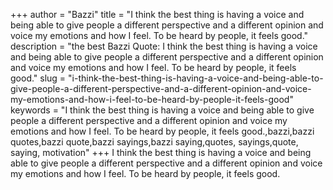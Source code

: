 +++
author = "Bazzi"
title = "I think the best thing is having a voice and being able to give people a different perspective and a different opinion and voice my emotions and how I feel. To be heard by people, it feels good."
description = "the best Bazzi Quote: I think the best thing is having a voice and being able to give people a different perspective and a different opinion and voice my emotions and how I feel. To be heard by people, it feels good."
slug = "i-think-the-best-thing-is-having-a-voice-and-being-able-to-give-people-a-different-perspective-and-a-different-opinion-and-voice-my-emotions-and-how-i-feel-to-be-heard-by-people-it-feels-good"
keywords = "I think the best thing is having a voice and being able to give people a different perspective and a different opinion and voice my emotions and how I feel. To be heard by people, it feels good.,bazzi,bazzi quotes,bazzi quote,bazzi sayings,bazzi saying,quotes, sayings,quote, saying, motivation"
+++
I think the best thing is having a voice and being able to give people a different perspective and a different opinion and voice my emotions and how I feel. To be heard by people, it feels good.
